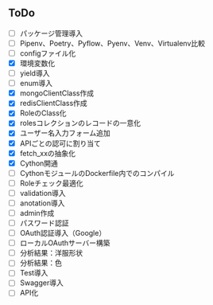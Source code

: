 ## ToDo
- [ ] パッケージ管理導入
- [ ] Pipenv、Poetry、Pyflow、Pyenv、Venv、Virtualenv比較
- [ ] configファイル化
- [x] 環境変数化
- [ ] yield導入
- [ ] enum導入
- [x] mongoClientClass作成
- [x] redisClientClass作成
- [x] RoleのClass化
- [x] rolesコレクションのレコードの一意化
- [x] ユーザー名入力フォーム追加
- [x] APIごとの認可に割り当て
- [x] fetch_xxの抽象化
- [x] Cython開通
- [ ] CythonモジュールのDockerfile内でのコンパイル
- [ ] Roleチェック最適化
- [ ] validation導入
- [ ] anotation導入
- [ ] admin作成
- [ ] パスワード認証
- [ ] OAuth認証導入（Google）
- [ ] ローカルOAuthサーバー構築
- [ ] 分析結果：洋服形状
- [ ] 分析結果：色
- [ ] Test導入
- [ ] Swagger導入
- [ ] API化